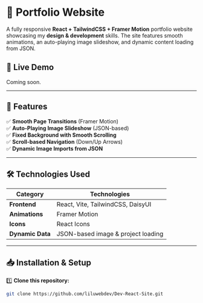 # 🚀 Portfolio Website

A fully responsive **React + TailwindCSS + Framer Motion** portfolio website showcasing my **design & development** skills. The site features smooth animations, an auto-playing image slideshow, and dynamic content loading from JSON.

## 🎨 Live Demo  
Coming soon.

---

## 📂 Features
✅ **Smooth Page Transitions** (Framer Motion)  
✅ **Auto-Playing Image Slideshow** (JSON-based)  
✅ **Fixed Background with Smooth Scrolling**  
✅ **Scroll-based Navigation** (Down/Up Arrows)  
✅ **Dynamic Image Imports from JSON**  

---

## 🛠️ Technologies Used
| **Category**      | **Technologies**  |
|------------------|----------------|
| **Frontend**      | React, Vite, TailwindCSS, DaisyUI  |
| **Animations**    | Framer Motion  |
| **Icons**        | React Icons  |
| **Dynamic Data**  | JSON-based image & project loading  |

---

## 📥 Installation & Setup
1️⃣ **Clone this repository:**
```sh
git clone https://github.com/liluwebdev/Dev-React-Site.git
